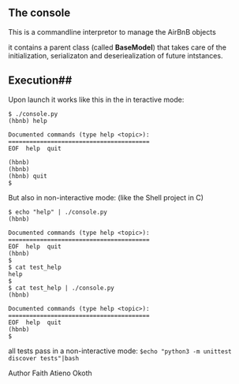
## The console ##
This is a commandline interpretor to manage the AirBnB objects

it contains a parent class (called **BaseModel**) that takes care of the initialization, serializaton and deseriealization of future intstances.

## Execution##
Upon launch it works like this in the in
teractive mode:

```
$ ./console.py
(hbnb) help

Documented commands (type help <topic>):
========================================
EOF  help  quit

(hbnb) 
(hbnb) 
(hbnb) quit
$
```

But also in non-interactive mode: (like the Shell project in C)

```
$ echo "help" | ./console.py
(hbnb)

Documented commands (type help <topic>):
========================================
EOF  help  quit
(hbnb) 
$
$ cat test_help
help
$
$ cat test_help | ./console.py
(hbnb)

Documented commands (type help <topic>):
========================================
EOF  help  quit
(hbnb) 
$
```

all tests pass in a non-interactive mode: `$echo "python3 -m unittest discover tests"|bash`

Author Faith Atieno Okoth
